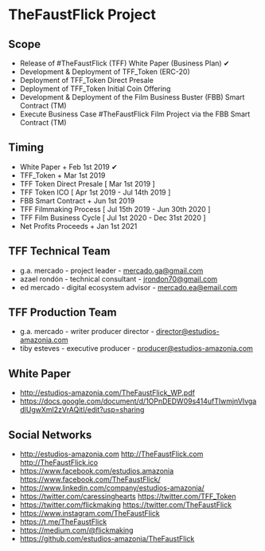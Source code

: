 ﻿TheFaustFlick Project
=====================

Scope
-----
 - Release of #TheFaustFlick (TFF) White Paper (Business Plan) ✔
 - Development & Deployment of TFF_Token (ERC-20)
 - Deployment of TFF_Token Direct Presale
 - Deployment of TFF_Token Initial Coin Offering
 - Development & Deployment of the Film Business Buster (FBB) Smart Contract (TM)
 - Execute Business Case #TheFaustFlick Film Project via the FBB Smart Contract (TM)

 Timing
 ------
 - White Paper              + Feb  1st 2019 ✔
 - TFF_Token                + Mar  1st 2019
 - TFF Token Direct Presale [ Mar  1st 2019 ]
 - TFF Token ICO            [ Apr  1st 2019 - Jul 14th 2019 ]
 - FBB Smart Contract       + Jun  1st 2019
 - TFF Filmmaking Process  [ Jul 15th 2019 - Jun 30th 2020 ]
 - TFF Film Business Cycle [ Jul  1st 2020 - Dec 31st 2020 ]
 - Net Profits Proceeds    + Jan  1st 2021

 TFF Technical Team
 ------------------
 - g.a. mercado - project leader             - mercado.ga@gmail.com
 - azael rondón - technical consultant       - jrondon70@gmail.com
 - ed mercado   - digital ecosystem advisor  - mercado.ea@email.com

 TFF Production Team
 -------------------
 - g.a. mercado - writer producer director - director@estudios-amazonia.com
 - tiby esteves - executive producer       - producer@estudios-amazonia.com

 White Paper
 -----------
 - http://estudios-amazonia.com/TheFaustFlick_WP.pdf
 - https://docs.google.com/document/d/1OPnDEDW09s414ufTlwmjnVIvgadlUgwXml2zVrAQitI/edit?usp=sharing

 Social Networks
 ---------------
 - http://estudios-amazonia.com http://TheFaustFlick.com http://TheFaustFlick.ico
 - https://www.facebook.com/estudios.amazonia https://www.facebook.com/TheFaustFlick/
 - https://www.linkedin.com/company/estudios-amazonia/
 - https://twitter.com/caressinghearts https://twitter.com/TFF_Token
 - https://twitter.com/flickmaking https://twitter.com/TheFaustFlick
 - https://www.instagram.com/TheFaustFlick
 - https://t.me/TheFaustFlick
 - https://medium.com/@flickmaking
 - https://github.com/estudios-amazonia/TheFaustFlick
